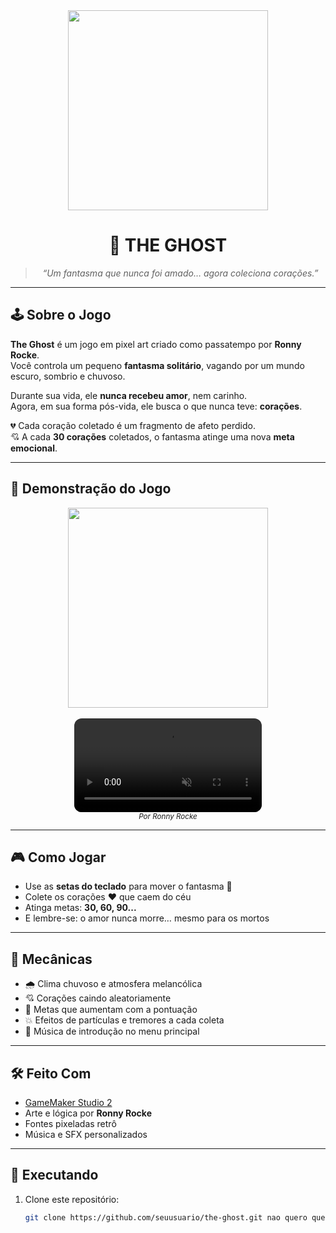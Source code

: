 <div align="center">

<img src="https://github.com/user-attachments/assets/d23c492d-97d2-43ff-8ddb-7216fb9d4b43" width="320px" />

# 👻 THE GHOST
> *“Um fantasma que nunca foi amado… agora coleciona corações.”*

</div>

---

## 🕹️ Sobre o Jogo

**The Ghost** é um jogo em pixel art criado como passatempo por **Ronny Rocke**.  
Você controla um pequeno **fantasma solitário**, vagando por um mundo escuro, sombrio e chuvoso.

Durante sua vida, ele **nunca recebeu amor**, nem carinho.  
Agora, em sua forma pós-vida, ele busca o que nunca teve: **corações**.

💔 Cada coração coletado é um fragmento de afeto perdido.  
💘 A cada **30 corações** coletados, o fantasma atinge uma nova **meta emocional**.

---

## 📸 Demonstração do Jogo

<div align="center">
  <img src="https://github.com/user-attachments/assets/2754ec97-11cd-471d-9b15-13b5123656ff" width="320px" />
  <br><br>

  <div style="max-width: 320px; display: inline-block;">
    <video src="https://github.com/user-attachments/assets/6bd9fcca-6dc9-4304-8ba6-a3a132fca0ed" autoplay loop muted controls style="width: 100%; border-radius: 12px;"></video>
  </div>

  <br>
  <sub><i>Por Ronny Rocke</i></sub>
</div>

---

## 🎮 Como Jogar

- Use as **setas do teclado** para mover o fantasma 🧭  
- Colete os corações ❤️ que caem do céu  
- Atinga metas: **30, 60, 90...**  
- E lembre-se: o amor nunca morre… mesmo para os mortos

---

## 🧠 Mecânicas

- 🌧️ Clima chuvoso e atmosfera melancólica  
- 💘 Corações caindo aleatoriamente  
- 🎯 Metas que aumentam com a pontuação  
- 💥 Efeitos de partículas e tremores a cada coleta  
- 🎵 Música de introdução no menu principal

---

## 🛠️ Feito Com

- [GameMaker Studio 2](https://www.yoyogames.com/gamemaker)  
- Arte e lógica por **Ronny Rocke**  
- Fontes pixeladas retrô  
- Música e SFX personalizados

---

## 📂 Executando

1. Clone este repositório:
   ```bash
   git clone https://github.com/seuusuario/the-ghost.git nao quero que o video comece mutado se eu iniciar
